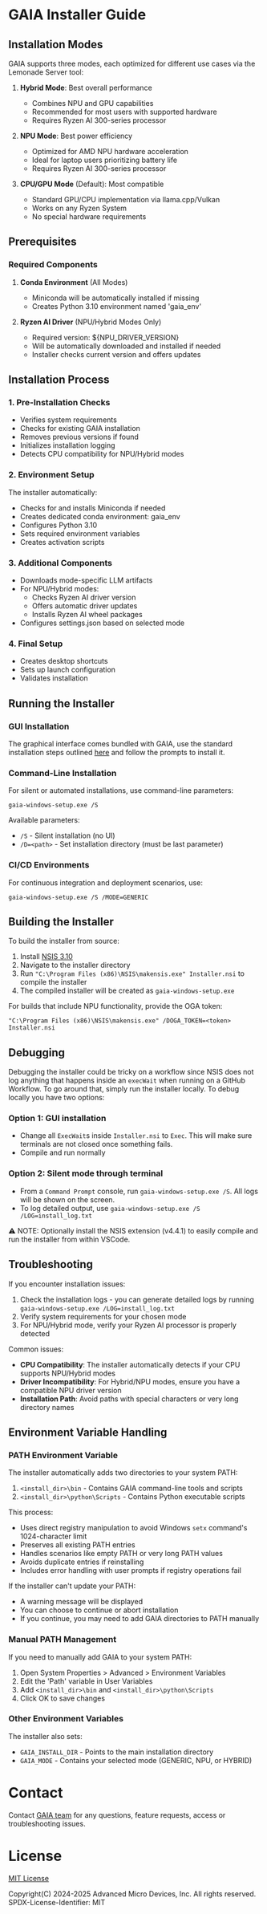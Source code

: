 # GAIA Installer Guide

## Installation Modes

GAIA supports three modes, each optimized for different use cases via the Lemonade Server tool:

1. **Hybrid Mode**: Best overall performance
   - Combines NPU and GPU capabilities
   - Recommended for most users with supported hardware
   - Requires Ryzen AI 300-series processor

2. **NPU Mode**: Best power efficiency
   - Optimized for AMD NPU hardware acceleration
   - Ideal for laptop users prioritizing battery life
   - Requires Ryzen AI 300-series processor

3. **CPU/GPU Mode** (Default): Most compatible
   - Standard GPU/CPU implementation via llama.cpp/Vulkan
   - Works on any Ryzen System
   - No special hardware requirements

## Prerequisites

### Required Components

1. **Conda Environment** (All Modes)
   - Miniconda will be automatically installed if missing
   - Creates Python 3.10 environment named 'gaia_env'

2. **Ryzen AI Driver** (NPU/Hybrid Modes Only)
   - Required version: ${NPU_DRIVER_VERSION}
   - Will be automatically downloaded and installed if needed
   - Installer checks current version and offers updates

## Installation Process

### 1. Pre-Installation Checks
- Verifies system requirements
- Checks for existing GAIA installation
- Removes previous versions if found
- Initializes installation logging
- Detects CPU compatibility for NPU/Hybrid modes

### 2. Environment Setup
The installer automatically:
- Checks for and installs Miniconda if needed
- Creates dedicated conda environment: gaia_env
- Configures Python 3.10
- Sets required environment variables
- Creates activation scripts

### 3. Additional Components

- Downloads mode-specific LLM artifacts
- For NPU/Hybrid modes:
  - Checks Ryzen AI driver version
  - Offers automatic driver updates
  - Installs Ryzen AI wheel packages
- Configures settings.json based on selected mode

<!-- ### 5. AMD RAUX (Beta)

![AMD RAUX Installation Option](../docs/img/raux_installer_option.png)

During installation, you can choose to install AMD RAUX (beta), AMD's new UI for interacting with AI models:
- RAUX (an Open-WebUI fork) is AMD's new UI for interacting with AI models
- Provides a chat interface similar to ChatGPT and other AI assistants
- Offers a modern, intuitive interface for conversational AI interactions
- Installed separately from the main GAIA application
- Creates its own desktop shortcut for easy access

To launch RAUX after installation:
- Click the RAUX desktop shortcut created during installation
- The application will open in your default web browser
- For technical support with RAUX, contact support@amd.com -->

### 4. Final Setup
- Creates desktop shortcuts
- Sets up launch configuration
- Validates installation

## Running the Installer

### GUI Installation
The graphical interface comes bundled with GAIA, use the standard installation steps outlined [here](../README.md#getting-started-guide) and follow the prompts to install it.

### Command-Line Installation
For silent or automated installations, use command-line parameters:

```
gaia-windows-setup.exe /S
```

Available parameters:
- `/S` - Silent installation (no UI)
- `/D=<path>` - Set installation directory (must be last parameter)

### CI/CD Environments
For continuous integration and deployment scenarios, use:

```
gaia-windows-setup.exe /S /MODE=GENERIC
```

## Building the Installer

To build the installer from source:
1. Install [NSIS 3.10](https://prdownloads.sourceforge.net/nsis/nsis-3.10-setup.exe?download)
2. Navigate to the installer directory
3. Run `"C:\Program Files (x86)\NSIS\makensis.exe" Installer.nsi` to compile the installer
4. The compiled installer will be created as `gaia-windows-setup.exe`

For builds that include NPU functionality, provide the OGA token:
```
"C:\Program Files (x86)\NSIS\makensis.exe" /DOGA_TOKEN=<token> Installer.nsi
```

## Debugging

Debugging the installer could be tricky on a workflow since NSIS does not log anything that happens inside an `execWait` when running on a GitHub Workflow. To go around that, simply run the installer locally. To debug locally you have two options:

### Option 1: GUI installation
* Change all `ExecWait`s inside `Installer.nsi` to `Exec`. This will make sure terminals are not closed once something fails.
* Compile and run normally

### Option 2: Silent mode through terminal
* From a `Command Prompt` console, run `gaia-windows-setup.exe /S`. All logs will be shown on the screen.
* To log detailed output, use `gaia-windows-setup.exe /S /LOG=install_log.txt`

 ⚠️ NOTE: Optionally install the NSIS extension (v4.4.1) to easily compile and run the installer from within VSCode.

## Troubleshooting

If you encounter installation issues:
1. Check the installation logs - you can generate detailed logs by running `gaia-windows-setup.exe /LOG=install_log.txt`
2. Verify system requirements for your chosen mode
3. For NPU/Hybrid mode, verify your Ryzen AI processor is properly detected

Common issues:
- **CPU Compatibility**: The installer automatically detects if your CPU supports NPU/Hybrid modes
- **Driver Incompatibility**: For Hybrid/NPU modes, ensure you have a compatible NPU driver version
- **Installation Path**: Avoid paths with special characters or very long directory names

## Environment Variable Handling

### PATH Environment Variable
The installer automatically adds two directories to your system PATH:
1. `<install_dir>\bin` - Contains GAIA command-line tools and scripts
2. `<install_dir>\python\Scripts` - Contains Python executable scripts

This process:
- Uses direct registry manipulation to avoid Windows `setx` command's 1024-character limit
- Preserves all existing PATH entries
- Handles scenarios like empty PATH or very long PATH values
- Avoids duplicate entries if reinstalling
- Includes error handling with user prompts if registry operations fail

If the installer can't update your PATH:
- A warning message will be displayed
- You can choose to continue or abort installation
- If you continue, you may need to add GAIA directories to PATH manually

### Manual PATH Management
If you need to manually add GAIA to your system PATH:
1. Open System Properties > Advanced > Environment Variables
2. Edit the 'Path' variable in User Variables
3. Add `<install_dir>\bin` and `<install_dir>\python\Scripts`
4. Click OK to save changes

### Other Environment Variables
The installer also sets:
- `GAIA_INSTALL_DIR` - Points to the main installation directory
- `GAIA_MODE` - Contains your selected mode (GENERIC, NPU, or HYBRID)

# Contact
Contact [GAIA team](mailto:gaia@amd.com) for any questions, feature requests, access or troubleshooting issues.

# License

[MIT License](../LICENSE.md)

Copyright(C) 2024-2025 Advanced Micro Devices, Inc. All rights reserved.
SPDX-License-Identifier: MIT